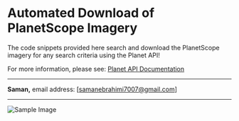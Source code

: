 # Automated Download of PlanetScope Imagery

The code snippets provided here search and download the PlanetScope imagery for any search criteria using the Planet API!

For more information, please see:
[Planet API Documentation](https://developers.planet.com/docs/apis/data/)

---

**Saman,**
email address: [samanebrahimi7007@gmail.com]

---

![Sample Image](https://example.com/sample-image.jpg)
